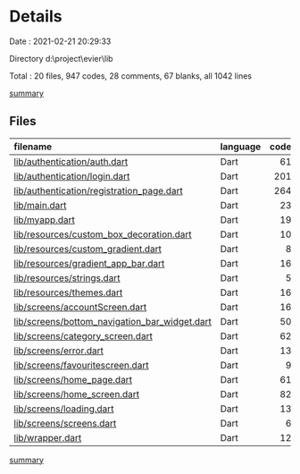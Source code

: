# Details

Date : 2021-02-21 20:29:33

Directory d:\project\evier\lib

Total : 20 files,  947 codes, 28 comments, 67 blanks, all 1042 lines

[summary](results.md)

## Files
| filename | language | code | comment | blank | total |
| :--- | :--- | ---: | ---: | ---: | ---: |
| [lib/authentication/auth.dart](/lib/authentication/auth.dart) | Dart | 61 | 0 | 5 | 66 |
| [lib/authentication/login.dart](/lib/authentication/login.dart) | Dart | 201 | 2 | 10 | 213 |
| [lib/authentication/registration_page.dart](/lib/authentication/registration_page.dart) | Dart | 264 | 2 | 10 | 276 |
| [lib/main.dart](/lib/main.dart) | Dart | 23 | 0 | 3 | 26 |
| [lib/myapp.dart](/lib/myapp.dart) | Dart | 19 | 0 | 2 | 21 |
| [lib/resources/custom_box_decoration.dart](/lib/resources/custom_box_decoration.dart) | Dart | 10 | 0 | 2 | 12 |
| [lib/resources/custom_gradient.dart](/lib/resources/custom_gradient.dart) | Dart | 8 | 0 | 2 | 10 |
| [lib/resources/gradient_app_bar.dart](/lib/resources/gradient_app_bar.dart) | Dart | 16 | 0 | 2 | 18 |
| [lib/resources/strings.dart](/lib/resources/strings.dart) | Dart | 5 | 0 | 1 | 6 |
| [lib/resources/themes.dart](/lib/resources/themes.dart) | Dart | 16 | 0 | 2 | 18 |
| [lib/screens/accountScreen.dart](/lib/screens/accountScreen.dart) | Dart | 16 | 0 | 2 | 18 |
| [lib/screens/bottom_navigation_bar_widget.dart](/lib/screens/bottom_navigation_bar_widget.dart) | Dart | 50 | 1 | 2 | 53 |
| [lib/screens/category_screen.dart](/lib/screens/category_screen.dart) | Dart | 62 | 0 | 2 | 64 |
| [lib/screens/error.dart](/lib/screens/error.dart) | Dart | 13 | 0 | 2 | 15 |
| [lib/screens/favouritescreen.dart](/lib/screens/favouritescreen.dart) | Dart | 9 | 0 | 2 | 11 |
| [lib/screens/home_page.dart](/lib/screens/home_page.dart) | Dart | 61 | 1 | 2 | 64 |
| [lib/screens/home_screen.dart](/lib/screens/home_screen.dart) | Dart | 82 | 22 | 11 | 115 |
| [lib/screens/loading.dart](/lib/screens/loading.dart) | Dart | 13 | 0 | 2 | 15 |
| [lib/screens/screens.dart](/lib/screens/screens.dart) | Dart | 6 | 0 | 1 | 7 |
| [lib/wrapper.dart](/lib/wrapper.dart) | Dart | 12 | 0 | 2 | 14 |

[summary](results.md)